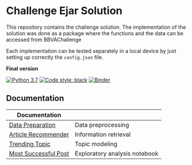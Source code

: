 
# Challenge Ejar Solution

This repository contains the challenge solution.
The implementation of the solution was done as a package where the functions and the data
can be accessed from BBVAChallenge

Each implementation can be tested separately in a local device by just setting up correctly the `config.json` file.

**Final version** 

[![Python 3.7](https://img.shields.io/badge/python-3.7-blue.svg)](https://www.python.org/downloads/release/python-370/)
[![Code style: black](https://img.shields.io/badge/code%20style-black-000000.svg?style=flat-square)](https://github.com/ambv/black)
[![Binder](https://mybinder.org/badge_logo.svg)](https://mybinder.org/v2/gh/ejarvar/challenge-ejar/master)

## Documentation

| Documentation            |                                                                |
| ------------------------ | -------------------------------------------------------------- |
| [Data Preparation]       | Data preprocessing                                             |
| [Article Recommender]    | Information retrieval                                          |
| [Trending Topic]         | Topic modeling                                                 |
| [Most Successful Post]   | Exploratory analysis notebook                                           |


[data preparation]: https://github.com/ejarvar/challenge-ejar/tree/master/auxiliar/data_preparation
[trending topic]: https://github.com/ejarvar/challenge-ejar/tree/master/auxiliar/trending_topic
[article recommender]: https://github.com/ejarvar/challenge-ejar/tree/master/auxiliar/article_recommender
[most successful post]: https://github.com/ejarvar/challenge-ejar/tree/master/notebooks/most_successful_post_and_exploratory_analysis.ipynb